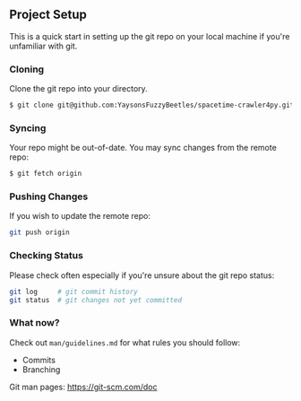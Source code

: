 ## Project Setup
This is a quick start in setting up the git repo on your local machine if you're unfamiliar with git.

### Cloning
Clone the git repo into your directory.
```bash
$ git clone git@github.com:YaysonsFuzzyBeetles/spacetime-crawler4py.git
```

### Syncing
Your repo might be out-of-date. You may sync changes from the remote repo:
```bash
$ git fetch origin
```

### Pushing Changes
If you wish to update the remote repo:
```bash
git push origin
```

### Checking Status
Please check often especially if you're unsure about the git repo status:
```bash
git log		# git commit history
git status	# git changes not yet committed
```

### What now?
Check out `man/guidelines.md` for what rules you should follow:
- Commits
- Branching

Git man pages: https://git-scm.com/doc

